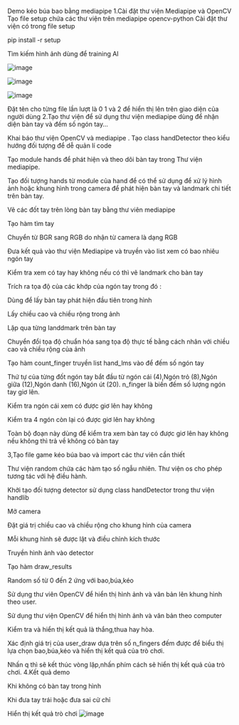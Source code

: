 Demo kéo búa bao bằng mediapipe
1.Cài đặt thư viện Mediapipe và OpenCV
Tạo file setup chứa các thư viện trên
mediapipe
opencv-python
Cài đặt thư viện có trong file setup

pip install -r setup

Tìm kiếm hình ảnh dùng để training AI


![image](https://github.com/user-attachments/assets/ccb786ad-cdac-4116-aac9-1d4bc262d786)

![image](https://github.com/user-attachments/assets/e3a66ef2-dee7-4db7-91ff-03d6db072bfa)

![image](https://github.com/user-attachments/assets/6675090f-1ece-45d1-b229-3dea9e121436)


Đặt tên cho từng file lần lượt là 0 1 và 2 để hiển thị lên trên giao diện của người dùng
2.Tạo thư viện để sử dụng thư viện mediapipe dùng để nhận diện bàn tay và đếm số ngón tay…
 
 
Khai báo thư viện OpenCV và mediapipe
 .
Tạo class handDetector theo kiểu hướng đối tượng để dễ quản lí code 

  
Tạo module hands để phát hiện và theo dõi bàn tay trong Thư viện mediapipe.

 
Tạo đối tượng hands từ module của hand để có thể sử dụng để xử lý hình ảnh hoặc khung hình trong camera để phát hiện bàn tay và landmark chi tiết trên bàn tay.

 
Vẽ các đốt tay trên lòng bàn tay bằng thư viên mediapipe

 
Tạo hàm tìm tay

 
Chuyển từ BGR sang RGB do nhận từ camera là dạng RGB

 
Đưa kết quả vào thư viện Mediapipe và truyền vào list xem có bao nhiêu ngón tay

 
Kiểm tra xem có tay hay không nếu có thì vẽ landmark cho bàn tay


 
Trích ra tọa độ của các khớp của ngón tay trong đó :
 
Dùng để lấy bàn tay phát hiện đầu tiên trong hình 
 
Lấy chiều cao và chiều rộng trong ảnh 
 
Lặp qua từng landdmark trên bàn tay
 
Chuyển đổi tọa độ chuẩn hóa sang tọa độ thực tế bằng cách nhân với chiều cao và chiều rộng của ảnh
 
Tạo hàm count_finger truyền list hand_lms vào để đếm số ngón tay
 
Thứ tự của từng đốt ngón tay bắt đầu từ ngón cái (4),Ngón trỏ (8),Ngón giữa (12),Ngón danh (16),Ngón út (20).
n_finger là biến đếm số lượng ngón tay giơ lên.
 
Kiểm tra ngón cái xem có được giơ lên hay không
 
Kiểm tra 4 ngón còn lại có được giơ lên hay không

 
Toàn bộ đoạn này dùng để kiểm tra xem bàn tay có được giơ lên hay không nếu không thì trả về không có bàn tay

3,Tạo file game kéo búa bao và import các thư viên cần thiết 
 
Thư viện random chứa các hàm tạo số ngẫu nhiên.
Thư viện os cho phép tương tác với hệ điều hành.

 
Khởi tạo đối tượng detector sử dụng class handDetector trong thư viện handlib 
 
Mở camera
 
Đặt giá trị chiều cao và chiều rộng cho khung hình của camera
 
Mỗi khung hình sẽ được lật và điều chỉnh kích thước 
 
Truyền hình ảnh vào detector
 
Tạo hàm draw_results 
 
Random số từ 0 đến 2 ứng với bao,búa,kéo
 
Sử dụng thư viên OpenCV để hiển thị hình ảnh và văn bản  lên khung hình theo user.
 
Sử dụng thư viện OpenCV để hiển thị hình ảnh và văn bản theo computer

 
Kiểm tra và hiển thị kết quả là thắng,thua hay hòa.



 
Xác định giá trị của user_draw dựa trên số n_fingers đếm được để biểu thị lựa chọn bao,búa,kéo và hiển thị kết quả của trò chơi.

 
Nhấn q thì sẽ kết thúc vòng lặp,nhấn phím cách sẽ hiển thị kết quả của trò chơi.
4.Kết quả demo
 
Khi không có bàn tay trong hình

 
Khi đưa tay trái hoặc đưa sai cử chỉ

 
Hiển thị kết quả trò chơi 
![image](https://github.com/user-attachments/assets/9805f771-455c-423a-a80d-fb6cc825052b)

